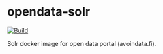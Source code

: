 # opendata-solr
[![Build](https://github.com/vrk-kpa/opendata-solr/actions/workflows/main.yml/badge.svg)](https://github.com/vrk-kpa/opendata-solr/actions/workflows/main.yml)

Solr docker image for open data portal (avoindata.fi). 
